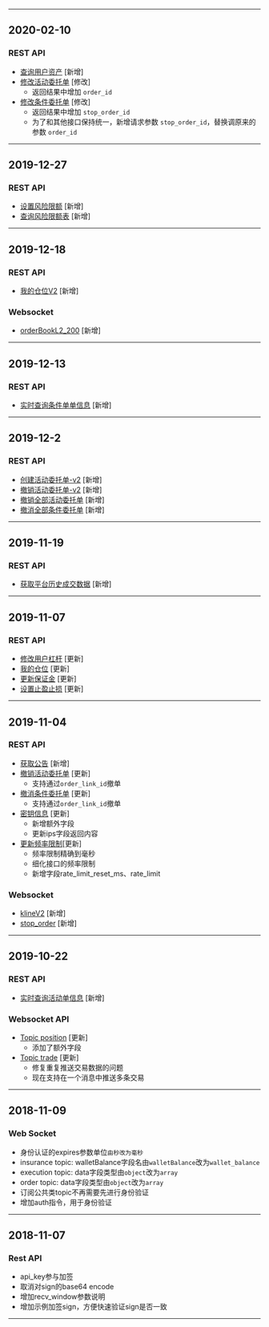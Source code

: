 <hr>

## 2020-02-10

### REST API
- [查询用户资产](./rest_api.md#open-apiwalletbalanceget) [新增]
- [修改活动委托单](./rest_api.md#open-apiorderreplacepost) [修改]
    - 返回结果中增加 `order_id`
- [修改条件委托单](./rest_api.md#open-apistop-orderreplacepost) [修改]
    - 返回结果中增加 `stop_order_id`
    - 为了和其他接口保持统一，新增请求参数 `stop_order_id`，替换调原来的参数 `order_id`

<hr>

## 2019-12-27

### REST API
- [设置风险限额](./rest_api.md#wallet-setrisklimit) [新增]
- [查询风险限额表](./rest_api.md#wallet-getrisklimit) [新增]

<hr>

## 2019-12-18

### REST API
- [我的仓位V2](./rest_api.md#positionlistv2get) [新增]
### Websocket
- [orderBookL2_200](./websocket.md#orderBook200_v2) [新增]

<hr>

## 2019-12-13

### REST API
- [实时查询条件单单信息](./rest_api.md#v2-private-stop-order) [新增]

<hr>

## 2019-12-2

### REST API
- [创建活动委托单-v2](./rest_api.md#open-apiordercreatev2post) [新增]
- [撤销活动委托单-v2](./rest_api.md#open-apiordercancelv2post) [新增]
- [撤销全部活动委托单](./rest_api.md#open-apiordercancelallpost) [新增]
- [撤消全部条件委托单](./rest_api.md#open-apistop-ordercancelallpost)  [新增]

<hr>

## 2019-11-19

### REST API
- [获取平台历史成交数据](./rest_api.md#trading-records) [新增]

<hr>

## 2019-11-07

### REST API
- [修改用户杠杆](./rest_api.md#userleveragesavepost) [更新]
- [我的仓位](./rest_api.md#positionlistget) [更新]
- [更新保证金](./rest_api.md#positionchange-position-marginpost) [更新]
- [设置止盈止损](./rest_api.md#position-settradingstoppost) [更新]

<hr>

## 2019-11-04

### REST API
- [获取公告](./rest_api.md#open-apiannouncement) [新增]
- [撤销活动委托单](./rest_api.md#open-apiordercancelpost) [更新]
    - 支持通过`order_link_id`撤单
- [撤消条件委托单](./rest_api.md#open-apiordercancelpost) [更新]
    - 支持通过`order_link_id`撤单
- [密钥信息](./rest_api.md#open-apikeyget) [更新]
    - 新增额外字段
    - 更新ips字段返回内容
- [更新频率限制](./rest_api_sign.md#rest-rate-limit)[更新]
	- 频率限制精确到毫秒
	- 细化接口的频率限制
	- 新增字段rate_limit_reset_ms、rate_limit
### Websocket
- [klineV2](./websocket.md#kline_v2) [新增]
- [stop_order](websocket.md#stop-order) [新增]

<hr>

## 2019-10-22

### REST API
- [实时查询活动单信息](./rest_api.md#v2-private-order) [新增]

### Websocket API
- [Topic position](./websocket.md#position) [更新]
	- 添加了额外字段
- [Topic trade](./websocket.md#trade) [更新]
	- 修复重复推送交易数据的问题
	- 现在支持在一个消息中推送多条交易
	
<hr>

## 2018-11-09

### Web Socket
- 身份认证的expires参数单位`由秒改为毫秒`
- insurance topic: walletBalance字段名由`walletBalance`改为`wallet_balance`
- execution topic: data字段类型由`object`改为`array`
- order topic: data字段类型由`object`改为`array`
- 订阅公共类topic不再需要先进行身份验证
- 增加auth指令，用于身份验证

<hr>

## 2018-11-07

### Rest API

- api_key参与加签
- 取消对sign的base64 encode
- 增加recv_window参数说明
- 增加示例加签sign，方便快速验证sign是否一致

<hr>
